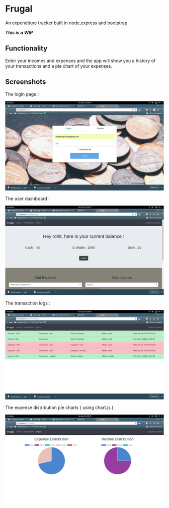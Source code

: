 # Frugal
An expenditure tracker built in node,express and bootstrap

***This is a WIP***

## Functionality

Enter your incomes and expenses and the app will show you a history of your transactions and a pie chart of your expenses.

## Screenshots

The login page :

![login](./screenshots/login.png)

The user dashboard :

![dash](./screenshots/dash.png)

The transaction logs :

![logs](./screenshots/logs.png)

The expense distribution pie charts ( using chart.js )

![pie](./screenshots/pie.png)
